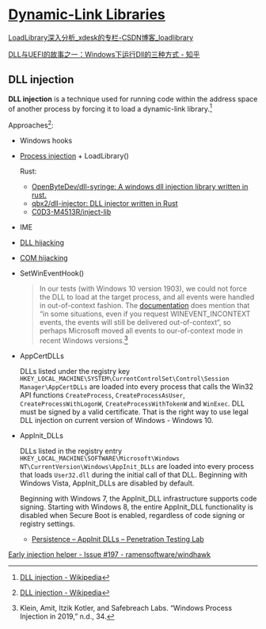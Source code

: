 # [Dynamic-Link Libraries](https://docs.microsoft.com/en-us/windows/win32/dlls/dynamic-link-libraries)
[LoadLibrary深入分析\_xdesk的专栏-CSDN博客\_loadlibrary](https://blog.csdn.net/xiangbaohui/article/details/103743201)

[DLL与UEFI的故事之一：Windows下运行Dll的三种方式 - 知乎](https://zhuanlan.zhihu.com/p/30000572)

## DLL injection
**DLL injection** is a technique used for running code within the address space of another process by forcing it to load a dynamic-link library.[^inject-wiki]

Approaches[^inject-wiki]:
- Windows hooks
- [Process injection](../README.md#process-injection) + LoadLibrary()

  Rust:
  - [OpenByteDev/dll-syringe: A windows dll injection library written in rust.](https://github.com/OpenByteDev/dll-syringe)
  - [qbx2/dll-injector: DLL injector written in Rust](https://github.com/qbx2/dll-injector)
  - [C0D3-M4513R/inject-lib](https://github.com/C0D3-M4513R/inject-lib)

- IME
- [DLL hijacking](Search.md#dll-hijacking)
- [COM hijacking](../../../Applications/API/COM/README.md#hijacking)
- SetWinEventHook()
  
  > In our tests (with Windows 10 version 1903), we could not force the DLL to load at the target process, and all events were handled in out-of-context fashion. The [documentation](https://docs.microsoft.com/en-us/windows/desktop/api/Winuser/nf-winuser-setwineventhook) does mention that “in some situations, even if you request WINEVENT_INCONTEXT events, the events will still be delivered out-of-context“, so perhaps Microsoft moved all events to our-of-context mode in recent Windows versions.[^inject-2019]
- AppCertDLLs
  
  DLLs listed under the registry key `HKEY_LOCAL_MACHINE\SYSTEM\CurrentControlSet\Control\Session Manager\AppCertDLLs` are loaded into every process that calls the Win32 API functions `CreateProcess`, `CreateProcessAsUser`, `CreateProcessWithLogonW`, `CreateProcessWithTokenW` and `WinExec`. DLL must be signed by a valid certificate. That is the right way to use legal DLL injection on current version of Windows - Windows 10.
- AppInit_DLLs
  
  DLLs listed in the registry entry `HKEY_LOCAL_MACHINE\SOFTWARE\Microsoft\Windows NT\CurrentVersion\Windows\AppInit_DLLs` are loaded into every process that loads `User32.dll` during the initial call of that DLL. Beginning with Windows Vista, AppInit_DLLs are disabled by default.

  Beginning with Windows 7, the AppInit_DLL infrastructure supports code signing. Starting with Windows 8, the entire AppInit_DLL functionality is disabled when Secure Boot is enabled, regardless of code signing or registry settings.
  - [Persistence – AppInit DLLs – Penetration Testing Lab](https://pentestlab.blog/2020/01/07/persistence-appinit-dlls/)

[Early injection helper - Issue #197 - ramensoftware/windhawk](https://github.com/ramensoftware/windhawk/issues/197)

[^inject-wiki]: [DLL injection - Wikipedia](https://en.wikipedia.org/wiki/DLL_injection)
[^inject-2019]: Klein, Amit, Itzik Kotler, and Safebreach Labs. “Windows Process Injection in 2019,” n.d., 34.
